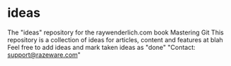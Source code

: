 # ideas
The "ideas" repository for the raywenderlich.com book Mastering Git
This repository is a collection of ideas for articles, content and features at blah
Feel free to add ideas and mark taken ideas as "done"
"Contact: support@razeware.com"
